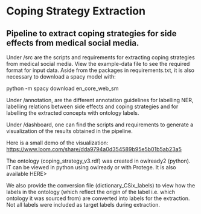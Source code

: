 # Coping Strategy Extraction
## Pipeline to extract coping strategies for side effects from medical social media. 

Under /src are the scripts and requirements for extracting coping strategies from medical social media. View the example-data file to see the required format for input data.
Aside from the packages in requirements.txt, it is also necessary to download a spacy model with: 

python -m spacy download en_core_web_sm

Under /annotation, are the different annotation guidelines for labelling NER, labelling relations between side effects and coping strategies and for labelling the extracted concepts with ontology labels.

Under /dashboard, one can find the scripts and requirements to generate a visualization of the results obtained in the pipeline. 

Here is a small demo of the visualization:
https://www.loom.com/share/dda9794a0d354589b95e5b01b5ab23a5

The ontology (coping_strategy_v3.rdf) was created in owlready2 (python). IT can be viewed in python using owlready or with Protege. It is also available HERE> 

We also provide the conversion file (dictionary_CSix_labels) to view how the labels in the ontology (which reflect the origin of the label i.e. which ontology it was sourced from) are converted into labels for the extraction. Not all labels were included as target labels during extraction. 
